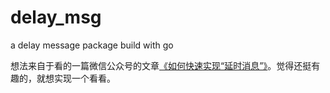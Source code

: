 # delay_msg
a delay message package build with go

想法来自于看的一篇微信公众号的文章[《如何快速实现“延时消息”》](https://mp.weixin.qq.com/s/9qt3JEvjv1wka57GBTng9g)。觉得还挺有趣的，就想实现一个看看。
